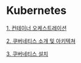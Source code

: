# Kubernetes

[1. 컨테이너 오케스트레이션](01_Kubernetes_Orchestration.md)

[2. 쿠버네티스 소개 및 아키텍쳐](02_Introduction_And_Architecture.md)

[3. 쿠버네티스 설치](03_Kubernetes_Installation.md)
